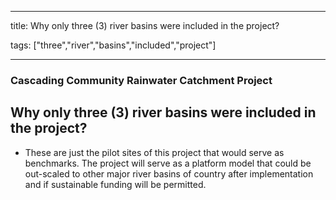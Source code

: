
---

title: Why only three (3) river basins were included in the project?

tags: ["three","river","basins","included","project"]

---

### Cascading Community Rainwater Catchment Project

## Why only three (3) river basins were included in the project?


 - These are just the pilot sites of this project that would serve as benchmarks. The project will serve as a platform model that could be out-scaled to other major river basins of country after implementation and if sustainable funding will be permitted.
